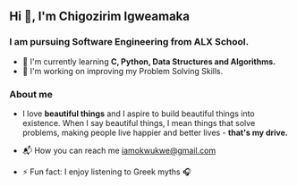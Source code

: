 ## Hi 👋, I'm Chigozirim Igweamaka
### I am pursuing Software Engineering from ALX School.
- 🌱 I'm currently learning **C, Python, Data Structures and Algorithms.**
- 🎯 I'm working on improving my Problem Solving Skills.
### About me
- I love **beautiful things** and I aspire to build beautiful things into existence.
When I say beautiful things, I mean things that solve problems, making people live happier and better lives - **that's my drive.**

- 📬 How you can reach me
iamokwukwe@gmail.com
- ⚡️ Fun fact: I enjoy listening to Greek myths 🎧
